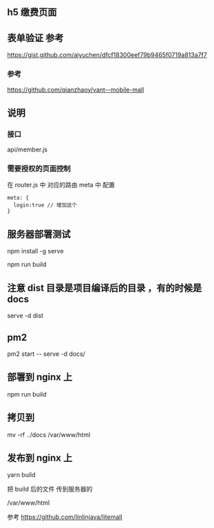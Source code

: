 ## h5 缴费页面

## 表单验证 参考

https://gist.github.com/aiyuchen/dfcf18300eef79b9465f0719a813a7f7


### 参考 
https://github.com/qianzhaoy/vant--mobile-mall


## 说明

### 接口

api/member.js

### 需要授权的页面控制

在 router.js 中 对应的路由 meta 中 配置 

    meta: {
      login:true // 增加这个
    }

    
## 服务器部署测试

npm install -g serve

npm run build

## 注意 dist 目录是项目编译后的目录 ，有的时候是 docs

serve -d dist

## pm2
pm2 start -- serve -d docs/

## 部署到 nginx 上

npm run build

## 拷贝到

mv -rf ../docs /var/www/html


## 发布到 nginx 上

yarn build

把 build 后的文件 传到服务器的

/var/www/html


参考 https://github.com/linlinjava/litemall